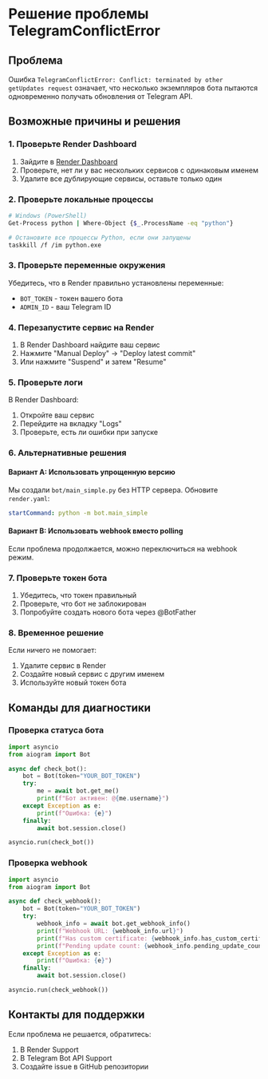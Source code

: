 # Решение проблемы TelegramConflictError

## Проблема
Ошибка `TelegramConflictError: Conflict: terminated by other getUpdates request` означает, что несколько экземпляров бота пытаются одновременно получать обновления от Telegram API.

## Возможные причины и решения

### 1. Проверьте Render Dashboard
1. Зайдите в [Render Dashboard](https://dashboard.render.com)
2. Проверьте, нет ли у вас нескольких сервисов с одинаковым именем
3. Удалите все дублирующие сервисы, оставьте только один

### 2. Проверьте локальные процессы
```bash
# Windows (PowerShell)
Get-Process python | Where-Object {$_.ProcessName -eq "python"}

# Остановите все процессы Python, если они запущены
taskkill /f /im python.exe
```

### 3. Проверьте переменные окружения
Убедитесь, что в Render правильно установлены переменные:
- `BOT_TOKEN` - токен вашего бота
- `ADMIN_ID` - ваш Telegram ID

### 4. Перезапустите сервис на Render
1. В Render Dashboard найдите ваш сервис
2. Нажмите "Manual Deploy" → "Deploy latest commit"
3. Или нажмите "Suspend" и затем "Resume"

### 5. Проверьте логи
В Render Dashboard:
1. Откройте ваш сервис
2. Перейдите на вкладку "Logs"
3. Проверьте, есть ли ошибки при запуске

### 6. Альтернативные решения

#### Вариант A: Использовать упрощенную версию
Мы создали `bot/main_simple.py` без HTTP сервера. Обновите `render.yaml`:
```yaml
startCommand: python -m bot.main_simple
```

#### Вариант B: Использовать webhook вместо polling
Если проблема продолжается, можно переключиться на webhook режим.

### 7. Проверьте токен бота
1. Убедитесь, что токен правильный
2. Проверьте, что бот не заблокирован
3. Попробуйте создать нового бота через @BotFather

### 8. Временное решение
Если ничего не помогает:
1. Удалите сервис в Render
2. Создайте новый сервис с другим именем
3. Используйте новый токен бота

## Команды для диагностики

### Проверка статуса бота
```python
import asyncio
from aiogram import Bot

async def check_bot():
    bot = Bot(token="YOUR_BOT_TOKEN")
    try:
        me = await bot.get_me()
        print(f"Бот активен: @{me.username}")
    except Exception as e:
        print(f"Ошибка: {e}")
    finally:
        await bot.session.close()

asyncio.run(check_bot())
```

### Проверка webhook
```python
import asyncio
from aiogram import Bot

async def check_webhook():
    bot = Bot(token="YOUR_BOT_TOKEN")
    try:
        webhook_info = await bot.get_webhook_info()
        print(f"Webhook URL: {webhook_info.url}")
        print(f"Has custom certificate: {webhook_info.has_custom_certificate}")
        print(f"Pending update count: {webhook_info.pending_update_count}")
    except Exception as e:
        print(f"Ошибка: {e}")
    finally:
        await bot.session.close()

asyncio.run(check_webhook())
```

## Контакты для поддержки
Если проблема не решается, обратитесь:
1. В Render Support
2. В Telegram Bot API Support
3. Создайте issue в GitHub репозитории 